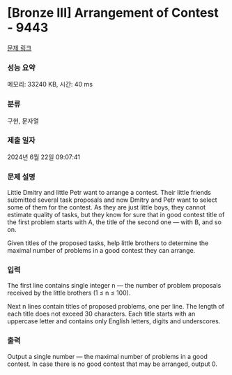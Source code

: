 # [Bronze III] Arrangement of Contest - 9443 

[문제 링크](https://www.acmicpc.net/problem/9443) 

### 성능 요약

메모리: 33240 KB, 시간: 40 ms

### 분류

구현, 문자열

### 제출 일자

2024년 6월 22일 09:07:41

### 문제 설명

<p>Little Dmitry and little Petr want to arrange a contest. Their little friends submitted several task proposals and now Dmitry and Petr want to select some of them for the contest. As they are just little boys, they cannot estimate quality of tasks, but they know for sure that in good contest title of the first problem starts with A, the title of the second one — with B, and so on.</p>

<p>Given titles of the proposed tasks, help little brothers to determine the maximal number of problems in a good contest they can arrange.</p>

### 입력 

 <p>The first line contains single integer n — the number of problem proposals received by the little brothers (1 ≤ n ≤ 100).</p>

<p>Next n lines contain titles of proposed problems, one per line. The length of each title does not exceed 30 characters. Each title starts with an uppercase letter and contains only English letters, digits and underscores.</p>

### 출력 

 <p>Output a single number — the maximal number of problems in a good contest. In case there is no good contest that may be arranged, output 0.</p>

